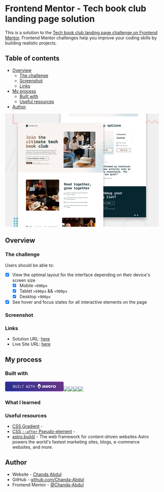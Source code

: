 # Frontend Mentor - Tech book club landing page solution

This is a solution to the [Tech book club landing page challenge on Frontend Mentor](https://www.frontendmentor.io/challenges/tech-book-club-landing-page-fZQidjHU73). Frontend Mentor challenges help you improve your coding skills by building realistic projects. 

## Table of contents

- [Overview](#overview)
  - [The challenge](#the-challenge)
  - [Screenshot](#screenshot)
  - [Links](#links)
- [My process](#my-process)
  - [Built with](#built-with)
  - [Useful resources](#useful-resources)
- [Author](#author)

![Design preview for the Tech book club landing page coding challenge](/public/assets/design/preview.jpg)

## Overview

### The challenge

Users should be able to:

- [x] View the optimal layout for the interface depending on their device's screen size
  - [x] Mobile `<600px`
  - [x] Tablet `>600px` && `<900px`
  - [x] Desktop `<900px`
- [x] See hover and focus states for all interactive elements on the page

### Screenshot

<!-- ![](./screenshot.jpg) -->

### Links

- Solution URL: [here](https://github.com/Chanda-Abdul/astro-tech-book-club-landing-page)
- Live Site URL: [here](https://aquamarine-shortbread-36e3cd.netlify.app/) 
## My process

### Built with

<img src='https://github.com/delucis/astro-badge/raw/latest/public/v2/built-with-astro/small.svg' height=32px><img src='https://img.shields.io/badge/JavaScript-323330?style=for-the-badge&logo=javascript&logoColor=F7DF1E' height=32px><img src='https://img.shields.io/badge/CSS3-1572B6?style=for-the-badge&logo=css3&logoColor=white' height=32px><img src='https://img.shields.io/badge/Sass-CC6699?style=for-the-badge&logo=sass&logoColor=white' height=32px><img src='https://img.shields.io/badge/HTML-239120?style=for-the-badge&logo=html5&logoColor=white' height=32px>



### What I learned


### Useful resources

- [CSS Gradient](https://cssgradient.io/) - 
- [CSS `::after` Pseudo-element](https://www.w3schools.com/cssref/sel_after.php) - 
- [astro.build/](https://astro.build/) - The web framework for content-driven websites
Astro powers the world's fastest marketing sites, blogs, e-commerce websites, and more.


## Author

- Website - [Chanda Abdul](https://www.Chandabdul.dev)
- GitHub - [github.com/Chanda-Abdul](https://github.com/Chanda-Abdul)
- Frontend Mentor - [@Chanda-Abdul](https://www.frontendmentor.io/profile/Chanda-Abdul)




